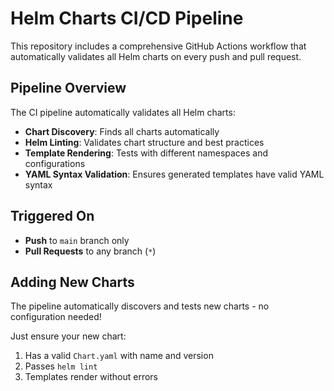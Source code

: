 # Helm Charts CI/CD Pipeline

This repository includes a comprehensive GitHub Actions workflow that automatically validates all Helm charts on every push and pull request.

## Pipeline Overview

The CI pipeline automatically validates all Helm charts:

- **Chart Discovery**: Finds all charts automatically
- **Helm Linting**: Validates chart structure and best practices
- **Template Rendering**: Tests with different namespaces and configurations
- **YAML Syntax Validation**: Ensures generated templates have valid YAML syntax

## Triggered On

- **Push** to `main` branch only
- **Pull Requests** to any branch (`*`)

## Adding New Charts

The pipeline automatically discovers and tests new charts - no configuration needed!

Just ensure your new chart:
1. Has a valid `Chart.yaml` with name and version
2. Passes `helm lint`
3. Templates render without errors